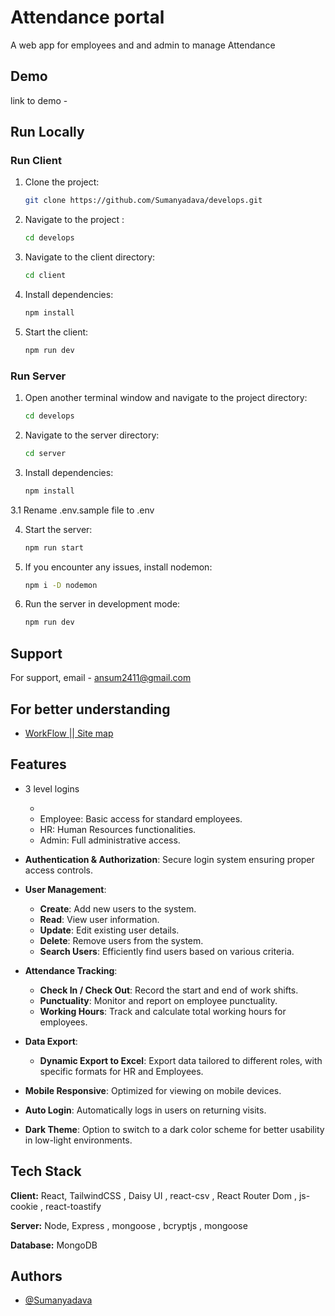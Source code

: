 # Attendance portal

A web app for employees and and admin to manage Attendance

## Demo

link to demo -

## Run Locally

### Run Client

1. Clone the project:

   ```bash
   git clone https://github.com/Sumanyadava/develops.git
   ```

2. Navigate to the project :

   ```bash
   cd develops
   ```

3. Navigate to the client directory:

   ```bash
   cd client
   ```

4. Install dependencies:

   ```bash
   npm install
   ```

5. Start the client:

   ```bash
   npm run dev
   ```

### Run Server

1. Open another terminal window and navigate to the project directory:

   ```bash
   cd develops
   ```

2. Navigate to the server directory:

   ```bash
   cd server
   ```

3. Install dependencies:

   ```bash
   npm install
   ```
3.1 Rename .env.sample file to .env 


4. Start the server:

   ```bash
   npm run start
   ```

5. If you encounter any issues, install nodemon:

   ```bash
   npm i -D nodemon
   ```

6. Run the server in development mode:

   ```bash
   npm run dev
   ```

## Support

For support, email - ansum2411@gmail.com

## For better understanding

- [WorkFlow || Site map](https://excalidraw.com/#json=aFshEN21HaSjeCpCOWuic,Mv7hmvnUP0eZawSu83mHqw)

## Features

- 3 level logins

  -
  - Employee: Basic access for standard employees.
  - HR: Human Resources functionalities.
  - Admin: Full administrative access.

- **Authentication & Authorization**: Secure login system ensuring proper access controls.
- **User Management**:

  - **Create**: Add new users to the system.
  - **Read**: View user information.
  - **Update**: Edit existing user details.
  - **Delete**: Remove users from the system.
  - **Search Users**: Efficiently find users based on various criteria.

- **Attendance Tracking**:

  - **Check In / Check Out**: Record the start and end of work shifts.
  - **Punctuality**: Monitor and report on employee punctuality.
  - **Working Hours**: Track and calculate total working hours for employees.

- **Data Export**:
  - **Dynamic Export to Excel**: Export data tailored to different roles, with specific formats for HR and Employees.
- **Mobile Responsive**: Optimized for viewing on mobile devices.
- **Auto Login**: Automatically logs in users on returning visits.
- **Dark Theme**: Option to switch to a dark color scheme for better usability in low-light environments.

## Tech Stack

**Client:** React, TailwindCSS , Daisy UI , react-csv , React Router Dom , js-cookie , react-toastify

**Server:** Node, Express , mongoose , bcryptjs , mongoose

**Database:** MongoDB

## Authors

- [@Sumanyadava](https://github.com/Sumanyadava)
